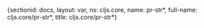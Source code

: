 {sectionid: docs, layout: var, ns: cljs.core, name: pr-str*, full-name: cljs.core/pr-str*,
  title: cljs.core/pr-str*}
